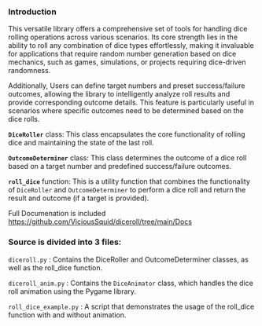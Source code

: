 ### Introduction

This versatile library offers a comprehensive set of tools for handling dice rolling operations across various scenarios. Its core strength lies in the ability to roll any combination of dice types effortlessly, making it invaluable for applications that require random number generation based on dice mechanics, such as games, simulations, or projects requiring dice-driven randomness.

Additionally, Users can define target numbers and preset success/failure outcomes, allowing the library to intelligently analyze roll results and provide corresponding outcome details. This feature is particularly useful in scenarios where specific outcomes need to be determined based on the dice rolls.



<code style="color : name_color">**DiceRoller**</code> class: This class encapsulates the core functionality of rolling dice and maintaining the state of the last roll.

<code style="color : name_color">**OutcomeDeterminer**</code> class: This class determines the outcome of a dice roll based on a target number and predefined success/failure outcomes.

<code style="color : name_color">**roll_dice**</code> function: This is a utility function that combines the functionality of <code style="color : name_color">DiceRoller</code> and <code style="color : name_color">OutcomeDeterminer</code> to perform a dice roll and return the result and outcome (if a target is provided).

Full Documenation is included https://github.com/ViciousSquid/diceroll/tree/main/Docs

### Source is divided into 3 files:


<code style="color : name_color">diceroll.py</code> : Contains the DiceRoller and OutcomeDeterminer classes, as well as the roll_dice function.

<code style="color : name_color">diceroll_anim.py</code> : Contains the <code style="color : name_color">DiceAnimator</code> class, which handles the dice roll animation using the Pygame library.

<code style="color : name_color">roll_dice_example.py</code> : A script that demonstrates the usage of the roll_dice function with and without animation.
